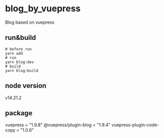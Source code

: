 # blog_by_vuepress
Blog based on vuepress

## run&build
```shell
# before run
yarn add
# run
yarn blog:dev
# build
yarn blog:build
```

## node version
v14.21.2

## package
vuepress = "1.9.8"
@vuepress/plugin-blog = "1.9.4"
vuepress-plugin-code-copy = "1.0.6"
